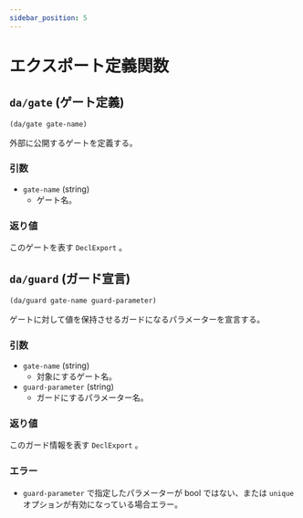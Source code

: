 ```yaml
---
sidebar_position: 5
---
```


# エクスポート定義関数

## `da/gate` (ゲート定義)

```scheme
(da/gate gate-name)
```

外部に公開するゲートを定義する。

### 引数

* `gate-name` (string)
    - ゲート名。

### 返り値

このゲートを表す `DeclExport` 。


## `da/guard` (ガード宣言)

```scheme
(da/guard gate-name guard-parameter)
```

ゲートに対して値を保持させるガードになるパラメーターを宣言する。

### 引数

* `gate-name` (string)
    - 対象にするゲート名。
* `guard-parameter` (string)
    - ガードにするパラメーター名。

### 返り値

このガード情報を表す `DeclExport` 。

### エラー

* `guard-parameter` で指定したパラメーターが bool ではない、または `unique` オプションが有効になっている場合エラー。
